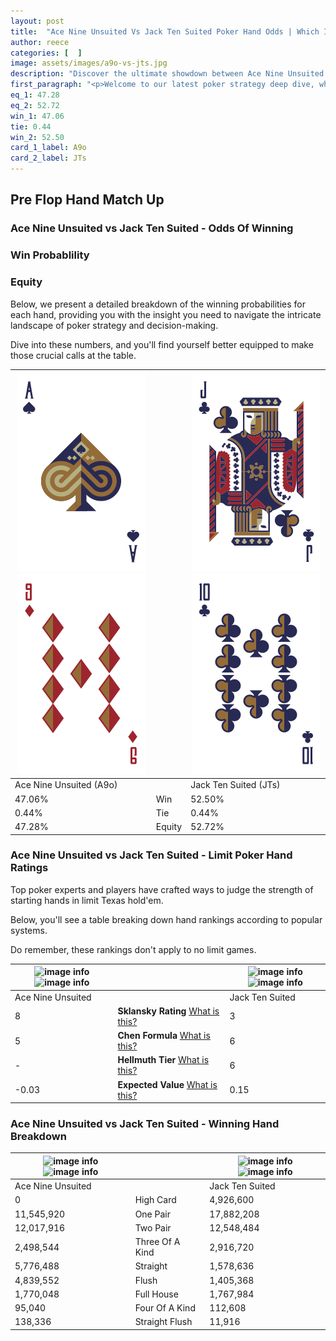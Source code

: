 ```yaml
---
layout: post
title:  "Ace Nine Unsuited Vs Jack Ten Suited Poker Hand Odds | Which Is The Better Hand In Poker? A Complete Guide"
author: reece
categories: [  ]
image: assets/images/a9o-vs-jts.jpg
description: "Discover the ultimate showdown between Ace Nine Unsuited and Jack Ten Suited in poker! Uncover the odds, strategies, and scenarios where one hand triumphs over the other. Get ready to up your poker game with this thrilling analysis."
first_paragraph: "<p>Welcome to our latest poker strategy deep dive, where we're pitting two distinct hands against each other in a high-stakes showdown: Ace Nine Unsuited vs Jack Ten Suited.</p><p>In the dynamic world of poker, every decision counts, and knowing which hand holds the upper hand is key to your success at the table.</p><p>In this article, we'll dissect these two hands, explore the scenarios where one dominates the other, and equip you with the knowledge to make strategic choices that can tip the odds in your favor.</p><p>Get ready to unravel the intriguing dynamics of these poker hands and elevate your game to new heights.</p>"
eq_1: 47.28
eq_2: 52.72
win_1: 47.06
tie: 0.44
win_2: 52.50
card_1_label: A9o
card_2_label: JTs
---
```




[comment]: # (sp0)

## Pre Flop Hand Match Up

<div class="table hand-ratings" markdown="1"> 



### Ace Nine Unsuited vs Jack Ten Suited - Odds Of Winning


  
<div class="row graphs"> 
<div class="col-lg-6">
    <h3>Win Probablility</h3>
    <canvas id="WinChart"></canvas>
</div>
<div class="col-lg-6">
    <h3>Equity</h3>
    <canvas id="EquityChart"></canvas>
</div>
</div>

  Below, we present a detailed breakdown of the winning probabilities for each hand, providing you with the insight you need to navigate the intricate landscape of poker strategy and decision-making. 

Dive into these numbers, and you'll find yourself better equipped to make those crucial calls at the table.


    
| ![image info](assets/images/hand1/a.png) ![image info](assets/images/hand1/9o.png) |  | ![image info](assets/images/hand2/j.png) ![image info](assets/images/hand2/t.png) |
| -------- | -------- | -------- |
| Ace Nine Unsuited (A9o) |  | Jack Ten Suited (JTs) |
| 47.06% | Win | 52.50% |
| 0.44% | Tie | 0.44% |
| 47.28% | Equity | 52.72% |




[comment]: # (sp1)



### Ace Nine Unsuited vs Jack Ten Suited - Limit Poker Hand Ratings

Top poker experts and players have crafted ways to judge the strength of starting hands in limit Texas hold'em. 

Below, you'll see a table breaking down hand rankings according to popular systems. 

Do remember, these rankings don't apply to no limit games.


    
| ![image info](https://www.riverpairs.com/assets/images/hand1/a.png) ![image info](https://www.riverpairs.com/assets/images/hand1/9o.png) |  | ![image info](https://www.riverpairs.com/assets/images/hand2/j.png) ![image info](https://www.riverpairs.com/assets/images/hand2/t.png) |
| -------- | -------- | -------- |
| Ace Nine Unsuited |  | Jack Ten Suited |
| 8 | **Sklansky Rating** [What is this?](/sklansky-rating-explained) | 3 |
| 5 | **Chen Formula** [What is this?](/chen-formula-explained) | 6 |
| - | **Hellmuth Tier** [What is this?](/Hellmuth-tier-explained) | 6 |
| -0.03 | **Expected Value** [What is this?](/expected-value-explained) | 0.15 |




[comment]: # (sp2)



### Ace Nine Unsuited vs Jack Ten Suited - Winning Hand Breakdown


    
| ![image info](https://www.riverpairs.com/assets/images/hand1/a.png) ![image info](https://www.riverpairs.com/assets/images/hand1/9o.png) |  | ![image info](https://www.riverpairs.com/assets/images/hand2/j.png) ![image info](https://www.riverpairs.com/assets/images/hand2/t.png) |
| -------- | -------- | -------- |
| Ace Nine Unsuited |  | Jack Ten Suited |
| 0 | High Card | 4,926,600 |
| 11,545,920 | One Pair | 17,882,208 |
| 12,017,916 | Two Pair | 12,548,484 |
| 2,498,544 | Three Of A Kind | 2,916,720 |
| 5,776,488 | Straight | 1,578,636 |
| 4,839,552 | Flush | 1,405,368 |
| 1,770,048 | Full House | 1,767,984 |
| 95,040 | Four Of A Kind | 112,608 |
| 138,336 | Straight Flush | 11,916 |




[comment]: # (sp3)



</div>

[comment]: # (sp4)



[comment]: # (sp5)

